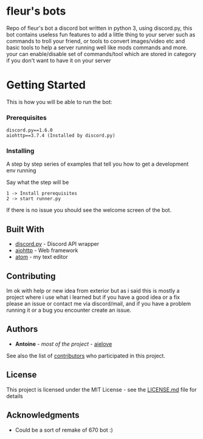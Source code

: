 # fleur's bots



Repo of fleur's bot a discord bot written in python 3, using discord.py, this bot contains useless fun features to add a little thing to your server such as commands to troll your friend, or tools to convert images/video etc and basic tools to help a server running well like mods commands and more.
your can enable/disable set of commands/tool which are stored in category if you don't want to have it on your server


# Getting Started

This is how you will be able to run the bot:

### Prerequisites


```
discord.py==1.6.0
aiohttp==3.7.4 (Installed by discord.py)
```

### Installing

A step by step series of examples that tell you how to get a development env running

Say what the step will be

```
1 -> Install prerequisites
2 -> start runner.py
```

If there is no issue you should see the welcome screen of the bot.


## Built With

* [discord.py](https://discordpy.readthedocs.io/en/latest/) - Discord API wrapper
* [aiohttp](https://docs.aiohttp.org/en/stable/) - Web framework
* [atom](https://atom.io/) - my text editor


## Contributing

Im ok with help or new idea from exterior but as i said this is mostly a project where i use what i learned but if you have a good idea or a fix please an issue or contact me via discord/mail, and if you have a problem running it or a bug you encounter create an issue.

## Authors

* **Antoine** - *most of the project* - [aielove](https://github.com/aielove)

See also the list of [contributors](https://github.com/your/project/contributors) who participated in this project.

## License

This project is licensed under the MIT License - see the [LICENSE.md](LICENSE.md) file for details

## Acknowledgments

* Could be a sort of remake of 670 bot :)
